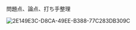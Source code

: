 問題点、論点、打ち手整理

![2E149E3C-D8CA-49EE-B388-77C283DB309C](https://github.com/takeshi-1000/my_memo/assets/16571394/c38119d8-fd2a-4ec3-abe2-416ca10470e7)
